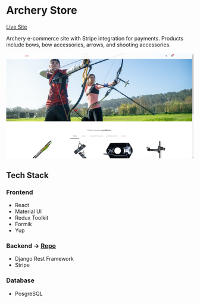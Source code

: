 # Archery Store

[Live Site](https://archery-store.vercel.app/)

Archery e-commerce site with Stripe integration for payments. Products include bows, bow accessories, arrows, and shooting accessories.

<img src="public/archery-store.png" width="960"><br/>

## Tech Stack

### Frontend

- React
- Material UI
- Redux Toolkit
- Formik
- Yup

### Backend → [Repo](https://github.com/ecortesg/drf-archery-store-api)

- Django Rest Framework
- Stripe

### Database

- PosgreSQL
